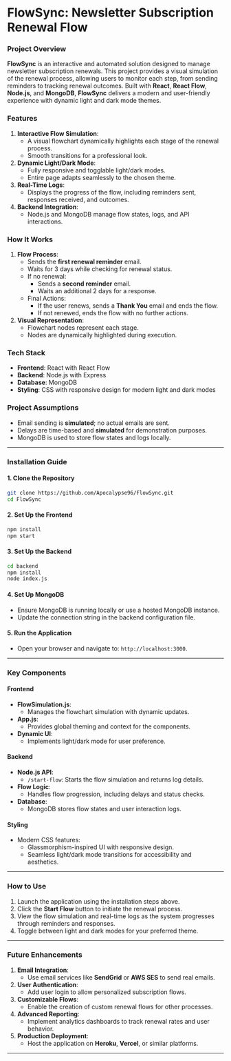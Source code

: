# **FlowSync: Newsletter Subscription Renewal Flow**

### **Project Overview**
**FlowSync** is an interactive and automated solution designed to manage newsletter subscription renewals. This project provides a visual simulation of the renewal process, allowing users to monitor each step, from sending reminders to tracking renewal outcomes. Built with **React**, **React Flow**, **Node.js**, and **MongoDB**, **FlowSync** delivers a modern and user-friendly experience with dynamic light and dark mode themes.

### **Features**
1. **Interactive Flow Simulation**:
   - A visual flowchart dynamically highlights each stage of the renewal process.
   - Smooth transitions for a professional look.
2. **Dynamic Light/Dark Mode**:
   - Fully responsive and togglable light/dark modes.
   - Entire page adapts seamlessly to the chosen theme.
3. **Real-Time Logs**:
   - Displays the progress of the flow, including reminders sent, responses received, and outcomes.
4. **Backend Integration**:
   - Node.js and MongoDB manage flow states, logs, and API interactions.

### **How It Works**
1. **Flow Process**:
   - Sends the **first renewal reminder** email.
   - Waits for 3 days while checking for renewal status.
   - If no renewal:
     - Sends a **second reminder** email.
     - Waits an additional 2 days for a response.
   - Final Actions:
     - If the user renews, sends a **Thank You** email and ends the flow.
     - If not renewed, ends the flow with no further actions.
2. **Visual Representation**:
   - Flowchart nodes represent each stage.
   - Nodes are dynamically highlighted during execution.

### **Tech Stack**
- **Frontend**: React with React Flow
- **Backend**: Node.js with Express
- **Database**: MongoDB
- **Styling**: CSS with responsive design for modern light and dark modes

### **Project Assumptions**
- Email sending is **simulated**; no actual emails are sent.
- Delays are time-based and **simulated** for demonstration purposes.
- MongoDB is used to store flow states and logs locally.

---

### **Installation Guide**

#### **1. Clone the Repository**
```bash
git clone https://github.com/Apocalypse96/FlowSync.git
cd FlowSync
```

#### **2. Set Up the Frontend**
```bash
npm install
npm start
```

#### **3. Set Up the Backend**
```bash
cd backend
npm install
node index.js
```

#### **4. Set Up MongoDB**
- Ensure MongoDB is running locally or use a hosted MongoDB instance.
- Update the connection string in the backend configuration file.

#### **5. Run the Application**
- Open your browser and navigate to: `http://localhost:3000`.

---

### **Key Components**

#### **Frontend**
- **FlowSimulation.js**:
  - Manages the flowchart simulation with dynamic updates.
- **App.js**:
  - Provides global theming and context for the components.
- **Dynamic UI**:
  - Implements light/dark mode for user preference.

#### **Backend**
- **Node.js API**:
  - `/start-flow`: Starts the flow simulation and returns log details.
- **Flow Logic**:
  - Handles flow progression, including delays and status checks.
- **Database**:
  - MongoDB stores flow states and user interaction logs.

#### **Styling**
- Modern CSS features:
  - Glassmorphism-inspired UI with responsive design.
  - Seamless light/dark mode transitions for accessibility and aesthetics.

---

### **How to Use**

1. Launch the application using the installation steps above.
2. Click the **Start Flow** button to initiate the renewal process.
3. View the flow simulation and real-time logs as the system progresses through reminders and responses.
4. Toggle between light and dark modes for your preferred theme.

---

### **Future Enhancements**

1. **Email Integration**:
   - Use email services like **SendGrid** or **AWS SES** to send real emails.
2. **User Authentication**:
   - Add user login to allow personalized subscription flows.
3. **Customizable Flows**:
   - Enable the creation of custom renewal flows for other processes.
4. **Advanced Reporting**:
   - Implement analytics dashboards to track renewal rates and user behavior.
5. **Production Deployment**:
   - Host the application on **Heroku**, **Vercel**, or similar platforms.

---
